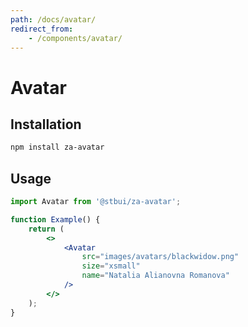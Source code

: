 ```yaml
---
path: /docs/avatar/
redirect_from:
    - /components/avatar/
---
```


# Avatar

<carbon-ad></carbon-ad>

## Installation

```sh
npm install za-avatar
```

## Usage

```jsx
import Avatar from '@stbui/za-avatar';

function Example() {
    return (
        <>
            <Avatar
                src="images/avatars/blackwidow.png"
                size="xsmall"
                name="Natalia Alianovna Romanova"
            />
        </>
    );
}
```
